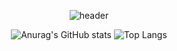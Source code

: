 <div align="center">
  
  ![header](https://capsule-render.vercel.app/api?type=Waving&text=HelloWorld&fontColor=F5A9A9&fontSize=70&animation=fadeIn&fontAlignY=55)


  ![Anurag's GitHub stats](https://github-readme-stats.vercel.app/api?username=anuraghazra&show_icons=true&theme=radical)
  ![Top Langs](https://github-readme-stats.vercel.app/api/top-langs/?username=anuraghazra&layout=compact)
  
  </div>

<!--
**YuRimBang/YuRimBang** is a ✨ _special_ ✨ repository because its `README.md` (this file) appears on your GitHub profile.

Here are some ideas to get you started:

- 🔭 I’m currently working on ...
- 🌱 I’m currently learning ...
- 👯 I’m looking to collaborate on ...
- 🤔 I’m looking for help with ...
- 💬 Ask me about ...
- 📫 How to reach me: ...
- 😄 Pronouns: ...
- ⚡ Fun fact: ...
-->
